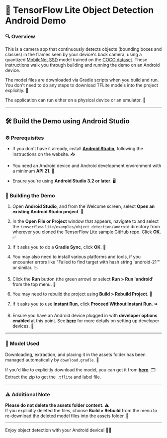 # 📱 **TensorFlow Lite Object Detection Android Demo**

### 🔍 **Overview**
This is a camera app that continuously detects objects (bounding boxes and classes) in the frames seen by your device's back camera, using a quantized [MobileNet SSD](https://github.com/tensorflow/models/tree/master/research/object_detection) model trained on the [COCO dataset](http://cocodataset.org/). These instructions walk you through building and running the demo on an Android device.

The model files are downloaded via Gradle scripts when you build and run. You don't need to do any steps to download TFLite models into the project explicitly. 🚀

The application can run either on a physical device or an emulator. 📲

<!-- TODO(b/124116863): Add app screenshot. -->

---

## 🛠️ **Build the Demo using Android Studio**

### ⚙️ **Prerequisites**

* If you don't have it already, install **[Android Studio](https://developer.android.com/studio/index.html)**, following the instructions on the website. 📥

* You need an Android device and Android development environment with a minimum **API 21**. 📱

* Ensure you're using **Android Studio 3.2 or later**. 🖥️

### 🔨 **Building the Demo**

1. Open **Android Studio**, and from the Welcome screen, select **Open an existing Android Studio project**. 📂

2. In the **Open File or Project** window that appears, navigate to and select the `tensorflow-lite/examples/object_detection/android` directory from wherever you cloned the TensorFlow Lite sample GitHub repo. Click **OK**. ✅

3. If it asks you to do a **Gradle Sync**, click **OK**. 🔄

4. You may also need to install various platforms and tools, if you encounter errors like "Failed to find target with hash string 'android-21'" or similar. 📉

5. Click the **Run** button (the green arrow) or select **Run > Run 'android'** from the top menu. 🎯

6. You may need to rebuild the project using **Build > Rebuild Project**. 🔄

7. If it asks you to use **Instant Run**, click **Proceed Without Instant Run**. ⏩

8. Ensure you have an Android device plugged in with **developer options enabled** at this point. See **[here](https://developer.android.com/studio/run/device)** for more details on setting up developer devices. 📱

---

### 🧠 **Model Used**

Downloading, extraction, and placing it in the assets folder has been managed automatically by `download.gradle`. 🔽

If you'd like to explicitly download the model, you can get it from **[here](http://storage.googleapis.com/download.tensorflow.org/models/tflite/coco_ssd_mobilenet_v1_1.0_quant_2018_06_29.zip)**. 🗂️  
Extract the zip to get the `.tflite` and label file.

---

### ⚠️ **Additional Note**

**Please do not delete the assets folder content**. ⚠️  
If you explicitly deleted the files, choose **Build > Rebuild** from the menu to re-download the deleted model files into the assets folder. 🔄

---

Enjoy object detection with your Android device! 🥳📸
